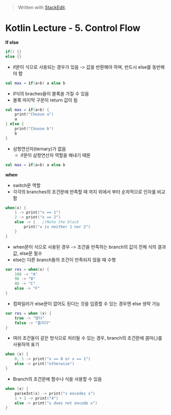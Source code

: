 


> Written with [StackEdit](https://stackedit.io/).

# Kotlin Lecture - 5. Control Flow

**If else**
```kotlin
if() {}
else {}
```
- if문이 식으로 사용되는 경우가 있음 
	-> 값을 반환해야 하며, 반드시 else를 동반해야 함
```kotlin
val max = if(a>b) a else b
```
- if식의 braches들이 블록을 가질 수 있음
- 블록 마지막 구문이 return 값이 됨
```kotlin
val max = if(a>b) {
	print("Choose a")
	a
} else {
	print("Choose b")
	b
}
```
- 삼항연산자(ternary)가 없음
	* if문이 삼항연산자 역할을 해내기 때문
```kotlin
val max = if(a>b) a else b
```

**when**
- switch문 역할
- 각각의 branches의 조건문에 만족할 때 까지 위에서 부터 순차적으로 인자를 비교함
```kotlin
when(x) {
	1 -> print("x == 1")
	2 -> print("x == 2")
	else -> {	//Note the block
		print("x is neither 1 nor 2")
	}
}
```
 - when문이 식으로 사용된 경우
	 -> 조건을 만족하는 branch의 값이 전체 식의 결과 값, else문 필수
- else는 다른 branch들의 조건이 만족되지 않을 때 수행
```kotlin
var res = when(x) {
	100 -> "A"
	90 -> "B"
	80 -> "C"
	else -> "F"
}
```
- 컴파일러가 else문이 없어도 된다는 것을 입증할 수 있는 경우엔 else 생략 가능
```kotlin
var res = when (x) {
	true -> "맞다"
	false -> "틀리다"
}
```
- 여러 조건들이 같은 방식으로 처리될 수 있는 경우, branch의 조건문에 콤마(,)를 사용하여 표기
```kotlin
when (x) {
	0, 1 -> print("x == 0 or x == 1")
	else -> print("otherwise")
}
```
- Branch의 조건문에 함수나 식을 사용할 수 있음
```kotlin
when (x) {
	parseInt(x) -> print("s encodes x")
	1 + 3 -> print("4")
	else -> print("s does not encode x")
}
```

<!--stackedit_data:
eyJoaXN0b3J5IjpbLTI2NDg5MjU2Myw4NjkyMzAyMTYsLTE1OD
A3MTcxN119
-->